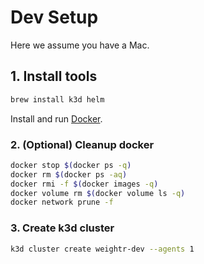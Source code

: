 # Dev Setup
Here we assume you have a Mac.

## 1. Install tools
```bash
brew install k3d helm
```
Install and run [Docker](https://docs.docker.com/desktop/setup/install/mac-install/).

### 2. (Optional) Cleanup docker
```bash
docker stop $(docker ps -q)
docker rm $(docker ps -aq)
docker rmi -f $(docker images -q)
docker volume rm $(docker volume ls -q)
docker network prune -f
```

### 3. Create k3d cluster
```bash
k3d cluster create weightr-dev --agents 1
```
